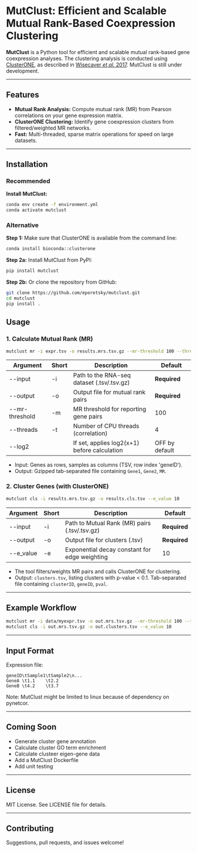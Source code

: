# MutClust: Efficient and Scalable Mutual Rank-Based Coexpression Clustering

**MutClust** is a Python tool for efficient and scalable mutual rank-based gene coexpression analyses. The clustering analysis is conducted using [ClusterONE](https://paccanarolab.org/clusterone/), as described in [Wisecaver *et al.* 2017](https://academic.oup.com/plcell/article-abstract/29/5/944/6099316). MutClust is still under development.

---

## Features
- **Mutual Rank Analysis:** Compute mutual rank (MR) from Pearson correlations on your gene expression matrix.
- **ClusterONE Clustering:** Identify gene coexpression clusters from filtered/weighted MR networks.
- **Fast:** Multi-threaded, sparse matrix operations for speed on large datasets.

---

## Installation

### Recommended

**Install MutClust:**
```bash
conda env create -f environment.yml
conda activate mutclust
```

### Alternative

**Step 1:** Make sure that ClusterONE is available from the command line:
```bash
conda install bioconda::clusterone
```

**Step 2a:** Install MutClust from PyPI:
```bash
pip install mutclust
```

**Step 2b:** Or clone the repository from GitHub:
```bash
git clone https://github.com/eporetsky/mutclust.git
cd mutclust
pip install .
```

## Usage

### 1. Calculate Mutual Rank (MR)

```bash
mutclust mr -i expr.tsv -o results.mrs.tsv.gz --mr-threshold 100 --threads 4 [--log2]
```

| Argument         | Short | Description                                         | Default       |
|------------------|-------|-----------------------------------------------------|---------------|
| --input          | -i    | Path to the RNA-seq dataset (.tsv/.tsv.gz)          | **Required**  |
| --output         | -o    | Output file for mutual rank pairs                   | **Required**  |
| --mr-threshold   | -m    | MR threshold for reporting gene pairs               | 100           |
| --threads        | -t    | Number of CPU threads (correlation)                 | 4             |
| --log2           |       | If set, applies log2(x+1) before calculation        | OFF by default|

- Input: Genes as rows, samples as columns (TSV, row index 'geneID').
- Output: Gzipped tab-separated file containing `Gene1`, `Gene2`, `MR`.

### 2. Cluster Genes (with ClusterONE)

```bash
mutclust cls -i results.mrs.tsv.gz -o results.cls.tsv --e_value 10
```

| Argument         | Short | Description                                         | Default       |
|------------------|-------|-----------------------------------------------------|---------------|
| --input          | -i    | Path to Mutual Rank (MR) pairs (.tsv/.tsv.gz)       | **Required**  |
| --output         | -o    | Output file for clusters (.tsv)                     | **Required**  |
| --e_value        | -e    | Exponential decay constant for edge weighting       | 10            |

- The tool filters/weights MR pairs and calls ClusterONE for clustering.
- Output: `clusters.tsv`, listing clusters with p-value < 0.1. Tab-separated file containing `clusterID`, `geneID`, `pval`.

---

## Example Workflow

```bash
mutclust mr -i data/myexpr.tsv -o out.mrs.tsv.gz --mr-threshold 100 --threads 72 --log2
mutclust cls -i out.mrs.tsv.gz -o out.clusters.tsv --e_value 10
```

---

## Input Format

Expression file:
```
geneID\tSample1\tSample2\n...
GeneA \t1.1    \t2.2
GeneB \t4.2    \t3.7
```

Note: MutClust might be limited to linux because of dependency on pynetcor.

---

## Coming Soon
- Generate cluster gene annotation
- Calculate cluster GO term enrichment
- Calculate clusteer eigen-gene data
- Add a MutClust Dockerfile
- Add unit testing

---

## License
MIT License. See LICENSE file for details.

---

## Contributing
Suggestions, pull requests, and issues welcome!
